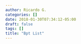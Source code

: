 ```yaml
---
author: Ricardo G.
categories: []
date: 2018-01-30T07:34:12-05:00
draft: false
tags: []
title: "Bpt List"
---
```


